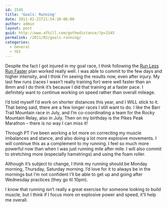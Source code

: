 ```yaml
---
id: 1545
title: 'Goals: Running'
date: 2011-02-21T21:54:10-06:00
author: admin
layout: post
guid: http://www.afhill.com/gothedistance/?p=1545
permalink: /2011/02/goals-running/
categories:
  - General
  - tbt
---
```

Despite the fact I got injured in my goal race, I think following the [Run Less Run Faster](http://www.runlessrunfasterbook.com/uof/runlessrunfasterbook/) plan worked really well. I was able to commit to the few days and higher intensity, and I think I&#8217;m seeing the results now, even after injury. My last few runs (races I wasn&#8217;t really training for) were well faster than an 8mm and I do think it&#8217;s because I did that training at a faster pace. I definitely want to continue working on speed rather than overall mileage.

I&#8217;d told myself I&#8217;d work on shorter distances this year, and I WILL stick to it. That being said, there are a few longer races I still want to do. I like the Barr Trail Mountain race in July, and I&#8217;m co-coordinating a team for the Rocky Mountain Relay, also in July. Then on my birthday is the Pikes Peak Marathon &#8211; there is no way I can miss it!

Through PT I&#8217;ve been working a lot more on correcting my muscle imbalances and stance, and also doing a lot more explosive movements. I will continue this as a complement to my running. I feel so much more powerful now than when I was just running mile after mile. I will also commit to stretching more (especially hamstrings) and using the foam roller. 

Although it&#8217;s subject to change, I think my running should be Monday morning, Thursday, Saturday morning. I&#8217;d love for it to always be in the mornings but I&#8217;m not confident I&#8217;ll be able to get up and going after Wednesday practices (they go til 10pm). 

I know that running isn&#8217;t really a great exercise for someone looking to build muscle, but I think if I focus more on explosive power and speed, it&#8217;ll help me overall.